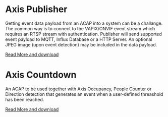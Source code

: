 # Axis Publisher
Getting event data payload from an ACAP into a system can be a challange.  The common way is to connect to the VAPIX/ONVIF event stream which requires an RTSP stream with authentication.  Publisher will send supported event payload to MQTT, Influx Database or a HTTP Server.  An optional JPEG image (upon event detection) may be included in the data payload.

[Read More and download](https://github.com/aintegration/acaps/tree/master/Publisher)

# Axis Countdown
An ACAP to be used together with Axis Occupancy, People Counter or Direction detection that generates an event when a user-defined threashold has been reached.

[Read More and download](https://github.com/aintegration/acaps/tree/master/Countdown)

